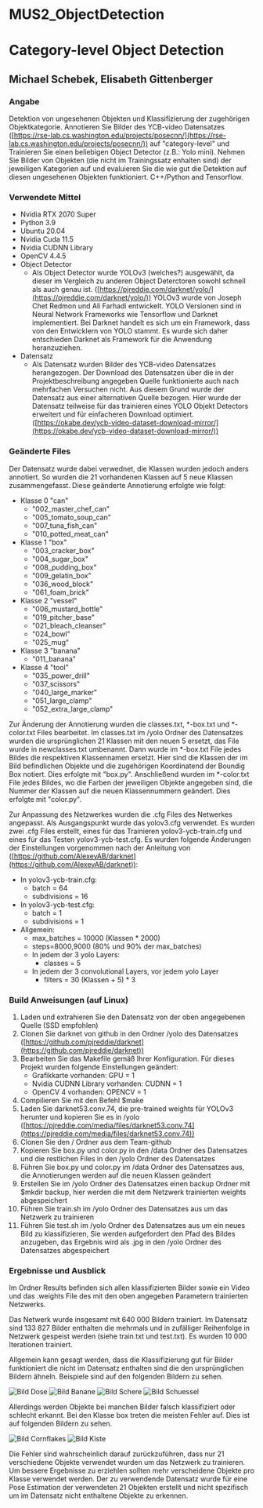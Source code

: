 # MUS2_ObjectDetection
# Category-level Object Detection
## Michael Schebek, Elisabeth Gittenberger

### Angabe
Detektion von ungesehenen Objekten und Klassifizierung der zugehörigen Objektkategorie. Annotieren
Sie Bilder des YCB-video Datensatzes ([https://rse-lab.cs.washington.edu/projects/posecnn/](https://rse-lab.cs.washington.edu/projects/posecnn/)) auf
"category-level" und Trainieren Sie einen beliebigen Object Detector (z.B.: Yolo mini). Nehmen Sie
Bilder von Objekten (die nicht im Trainingssatz enhalten sind) der jeweiligen Kategorien auf und
evaluieren Sie die wie gut die Detektion auf diesen ungesehenen Objekten funktioniert. C++/Python and
Tensorflow.

### Verwendete Mittel

- Nvidia RTX 2070 Super
- Python 3.9
- Ubuntu 20.04
- Nvidia Cuda 11.5
- Nvidia CUDNN Library
- OpenCV 4.4.5
- Object Detector
	- Als Object Detector wurde YOLOv3 (welches?) ausgewählt, da dieser im Vergleich zu anderen Object Deterctoren sowohl 
schnell als auch genau ist. ([https://pjreddie.com/darknet/yolo/](https://pjreddie.com/darknet/yolo/)) YOLOv3 wurde von Joseph Chet Redmon und Ali Farhadi entwickelt. YOLO Versionen sind in Neural Network Frameworks 
wie Tensorflow und Darknet implementiert. Bei Darknet handelt es sich um ein Framework, dass von den Entwicklern
von YOLO stammt. Es wurde sich daher entschieden Darknet als Framework für die Anwendung heranzuziehen.
- Datensatz
	- Als Datensatz wurden Bilder des YCB-video Datensatzes herangezogen. Der Download des Datensatzen über die in der 
Projektbeschreibung angegeben Quelle funktionierte auch nach mehrfachen Versuchen nicht. Aus diesem Grund wurde der 
Datensatz aus einer alternativen Quelle bezogen. Hier wurde der Datensatz teilweise für das trainieren eines YOLO Objekt
Detectors erweitert und für einfacheren Download optimiert. ([https://okabe.dev/ycb-video-dataset-download-mirror/](https://okabe.dev/ycb-video-dataset-download-mirror/))

### Geänderte Files
Der Datensatz wurde dabei verwednet, die Klassen wurden jedoch anders annotiert. So wurden die 21 vorhandenen Klassen auf 5 neue Klassen zusammengefasst.
Diese geänderte Annotierung erfolgte wie folgt:

- Klasse 0 "can"
	- "002_master_chef_can"
	- "005_tomato_soup_can"
	- "007_tuna_fish_can"
	- "010_potted_meat_can"
- Klasse 1 "box"
	- "003_cracker_box"
	- "004_sugar_box"
	- "008_pudding_box"
	- "009_gelatin_box"
	- "036_wood_block"
	- "061_foam_brick"
- Klasse 2 "vessel"
	- "006_mustard_bottle"
	- "019_pitcher_base"
	- "021_bleach_cleanser"
	- "024_bowl"
	- "025_mug"
- Klasse 3 "banana"
	- "011_banana"
- Klasse 4 "tool"
	- "035_power_drill"
	- "037_scissors"
	- "040_large_marker"
	- "051_large_clamp"
	- "052_extra_large_clamp"

Zur Änderung der Annotierung wurden die classes.txt, \*-box.txt und \*-color.txt Files bearbeitet. Im classes.txt im /yolo
Ordner des Datensatzes wurden die ursprünglichen 21 Klassen mit den neuen 5 ersetzt, das File wurde in newclasses.txt umbenannt. 
Dann wurde im *-box.txt File jedes Bildes die respektiven Klassennamen ersetzt. Hier sind die Klassen der im Bild befindlichen Objekte 
und die zugehörigen Koordinatend der Boundig Box notiert. Dies erfolgte mit "box.py". Anschließend wurden im \*-color.txt File
jedes Bildes, wo die Farben der jeweiligen Objekte angegeben sind, die Nummer der Klassen auf die neuen Klassennummern geändert. 
Dies erfolgte mit "color.py".

Zur Anpassung des Netzwerkes wurden die .cfg Files des Netwerkes angepasst. Als Ausgangspunkt wurde das yolov3.cfg
verwendet. Es wurden zwei .cfg Files erstellt, eines für das Trainieren yolov3-ycb-train.cfg und eines für das Testen yolov3-ycb-test.cfg.
Es wurden folgende Änderungen der Einstellungen vorgenommen nach der Anleitung von ([https://github.com/AlexeyAB/darknet](https://github.com/AlexeyAB/darknet)):
 
- In yolov3-ycb-train.cfg: 
	- batch = 64
	- subdivisions = 16
- In yolov3-ycb-test.cfg:
	- batch = 1
	- subdivisions = 1
- Allgemein:
	- max_batches = 10000 (Klassen * 2000)
	- steps=8000,9000 (80% und 90% der max_batches)
	- In jedem der 3 yolo Layers:
		- classes = 5
	- In jedem der 3 convolutional Layers, vor jedem yolo Layer
		- filters = 30 (Klassen + 5) * 3

### Build Anweisungen (auf Linux)

1. Laden und extrahieren Sie den Datensatz von der oben angegebenen Quelle (SSD empfohlen)
2. Clonen Sie darknet von github in den Ordner /yolo des Datensatzes ([https://github.com/pjreddie/darknet](https://github.com/pjreddie/darknet))
3. Bearbeiten Sie das Makefile gemäß Ihrer Konfiguration. Für dieses Projekt wurden folgende Einstellungen geändert:
	- Grafikkarte vorhanden: GPU = 1
	- Nvidia CUDNN Library vorhanden: CUDNN = 1
	- OpenCV 4 vorhanden: OPENCV = 1
4. Compilieren Sie mit den Befehl $make
5. Laden Sie darknet53.conv.74, die pre-trained weights für YOLOv3 herunter und kopieren Sie es in /yolo ([https://pjreddie.com/media/files/darknet53.conv.74](https://pjreddie.com/media/files/darknet53.conv.74))
6. Clonen Sie den / Ordner aus dem Team-github
7. Kopieren Sie box.py und color.py in den /data Ordner des Datensatzes und die restlichen Files in den /yolo
Ordner des Datensatzes
8. Führen Sie box.py und color.py im /data Ordner des Datensatzes aus, die Annotierungen werden auf die neuen Klassen geändert
9. Erstellen Sie im /yolo Ordner des Datensatzes einen backup Ordner mit $mkdir backup, hier werden die mit dem 
Netzwerk trainierten weights abgespeichert
10. Führen Sie train.sh im /yolo Ordner des Datensatzes aus um das Netzwerk zu trainieren
11. Führen Sie test.sh im /yolo Ordner des Datensatzes aus um ein neues Bild zu klassifizieren, Sie werden aufgefordert
den Pfad des Bildes anzugeben, das Ergebnis wird als .jpg in den /yolo Ordner des Datensatzes abgespeichert

### Ergebnisse und Ausblick
Im Ordner Results befinden sich allen klassifizierten Bilder sowie ein Video und das 
.weights File des mit den oben angegeben Parametern trainierten Netzwerks.

Das Netwerk wurde insgesamt mit 640 000 Bildern trainiert. Im Datensatz sind 133 827 Bilder 
enthalten die mehrmals und in zufälliger Reihenfolge in Netzwerk gespeist werden (siehe train.txt und test.txt).
Es wurden 10 000 Iterationen trainiert.

Allgemein kann gesagt werden, dass die Klassifizierung gut für Bilder funktioniert die nicht im
Datensatz enthalten sind die den ursprünglichen Bildern ähneln. Beispiele sind auf den folgenden Bildern zu sehen.

![Bild Dose](results/predictions_bundesheer1.jpg)
![Bild Banane](results/predictions_Banane1.jpg)
![Bild Schere](results/predictions_Schere2.jpg)
![Bild Schuessel](results/predictions_schuessel.jpg)

Allerdings werden Objekte bei manchen Bilder falsch klassifiziert oder 
schlecht erkannt. Bei den Klasse box treten die meisten Fehler auf. Dies ist auf folgenden Bildern zu sehen.

![Bild Cornflakes](results/predictions_Cornflakes2.jpg)
![Bild Kiste](results/predictions_kiste1.jpg)

Die Fehler sind wahrscheinlich darauf zurückzuführen, dass nur 21 verschiedene Objekte verwendet wurden um das Netzwerk zu trainieren.
Um bessere Ergebnisse zu erziehlen sollten mehr verscheidene Objekte pro Klasse verwendet werden.
Der zu verwendende Datensatz wurde für eine Pose Estimation der verwendeten 21 Objekten erstellt und nicht 
spezifisch um im Datensatz nicht enthaltene Objekte zu erkennen.
